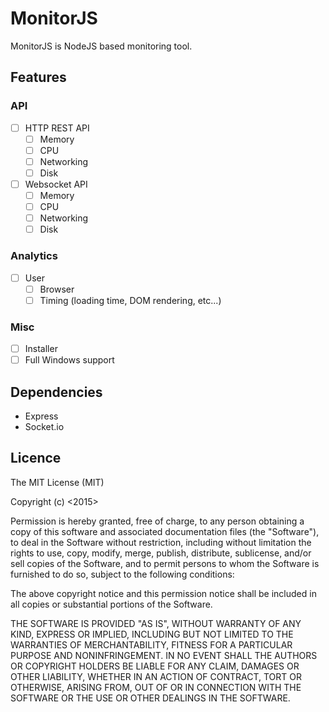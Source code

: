# MonitorJS

MonitorJS is NodeJS based monitoring tool.

## Features

### API

- [ ] HTTP REST API
	- [ ] Memory
	- [ ] CPU
	- [ ] Networking
	- [ ] Disk
- [ ] Websocket API
	- [ ] Memory
	- [ ] CPU
	- [ ] Networking
	- [ ] Disk

### Analytics

- [ ] User
	+ [ ] Browser
	+ [ ] Timing (loading time, DOM rendering, etc...)

### Misc

- [ ] Installer
- [ ] Full Windows support

## Dependencies

- Express
- Socket.io

## Licence

The MIT License (MIT)

Copyright (c) <2015> <Edznux>

Permission is hereby granted, free of charge, to any person obtaining a copy
of this software and associated documentation files (the "Software"), to deal
in the Software without restriction, including without limitation the rights
to use, copy, modify, merge, publish, distribute, sublicense, and/or sell
copies of the Software, and to permit persons to whom the Software is
furnished to do so, subject to the following conditions:

The above copyright notice and this permission notice shall be included in
all copies or substantial portions of the Software.

THE SOFTWARE IS PROVIDED "AS IS", WITHOUT WARRANTY OF ANY KIND, EXPRESS OR
IMPLIED, INCLUDING BUT NOT LIMITED TO THE WARRANTIES OF MERCHANTABILITY,
FITNESS FOR A PARTICULAR PURPOSE AND NONINFRINGEMENT. IN NO EVENT SHALL THE
AUTHORS OR COPYRIGHT HOLDERS BE LIABLE FOR ANY CLAIM, DAMAGES OR OTHER
LIABILITY, WHETHER IN AN ACTION OF CONTRACT, TORT OR OTHERWISE, ARISING FROM,
OUT OF OR IN CONNECTION WITH THE SOFTWARE OR THE USE OR OTHER DEALINGS IN
THE SOFTWARE.